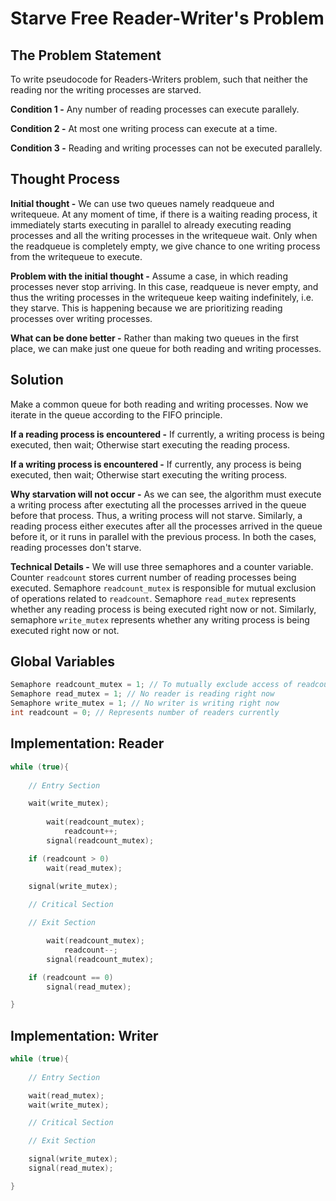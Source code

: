 # Starve Free Reader-Writer's Problem

## The Problem Statement
To write pseudocode for Readers-Writers problem, such that neither the reading nor the writing processes are starved.

**Condition 1 -** Any number of reading processes can execute parallely.

**Condition 2 -** At most one writing process can execute at a time.

**Condition 3 -** Reading and writing processes can not be executed parallely.

## Thought Process

**Initial thought -** We can use two queues namely readqueue and writequeue. At any moment of time, if there is a waiting reading process, it immediately starts executing in parallel to already executing reading processes and all the writing processes in the writequeue wait. Only when the readqueue is completely empty, we give chance to one writing process from the writequeue to execute.

**Problem with the initial thought -** Assume a case, in which reading processes never stop arriving. In this case, readqueue is never empty, and thus the writing processes in the writequeue keep waiting indefinitely, i.e. they starve. This is happening because we are prioritizing reading processes over writing processes.

**What can be done better -** Rather than making two queues in the first place, we can make just one queue for both reading and writing processes.

## Solution

Make a common queue for both reading and writing processes. Now we iterate in the queue according to the FIFO principle.

**If a reading process is encountered -** If currently, a writing process is being executed, then wait; Otherwise start executing the reading process.

**If a writing process is encountered -** If currently, any process is being executed, then wait; Otherwise start executing the writing process.

**Why starvation will not occur -** As we can see, the algorithm must execute a writing process after exectuting all the processes arrived in the queue before that process. Thus, a writing process will not starve. Similarly, a reading process either executes after all the processes arrived in the queue before it, or it runs in parallel with the previous process. In both the cases, reading processes don't starve.

**Technical Details -** We will use three semaphores and a counter variable. Counter `readcount` stores current number of reading processes being executed. Semaphore `readcount_mutex` is responsible for mutual exclusion of operations related to `readcount`.  Semaphore `read_mutex` represents whether any reading process is being executed right now or not. Similarly, semaphore `write_mutex` represents whether any writing process is being executed right now or not.

## Global Variables
```cpp
Semaphore readcount_mutex = 1; // To mutually exclude access of readcount variable
Semaphore read_mutex = 1; // No reader is reading right now
Semaphore write_mutex = 1; // No writer is writing right now 
int readcount = 0; // Represents number of readers currently
```

## Implementation: Reader
```cpp
while (true){
    
    // Entry Section

    wait(write_mutex);
        
        wait(readcount_mutex);
            readcount++;
        signal(readcount_mutex);

    if (readcount > 0)
        wait(read_mutex);
    
    signal(write_mutex);

    // Critical Section

    // Exit Section

        wait(readcount_mutex);
            readcount--;
        signal(readcount_mutex);

    if (readcount == 0)
        signal(read_mutex);

}
```

## Implementation: Writer
```cpp
while (true){
    
    // Entry Section

    wait(read_mutex);
    wait(write_mutex);

    // Critical Section

    // Exit Section

    signal(write_mutex);
    signal(read_mutex);

}
```